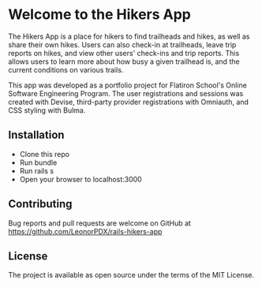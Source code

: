 # Welcome to the Hikers App

The Hikers App is a place for hikers to find trailheads and hikes, as well as share their own hikes. Users can also check-in at trailheads, leave trip reports on hikes, and view other users' check-ins and trip reports. This allows users to learn more about how busy a given trailhead is, and the current conditions on various trails.

This app was developed as a portfolio project for Flatiron School's Online Software Engineering Program. The user registrations and sessions was created with Devise, third-party provider registrations with Omniauth, and CSS styling with Bulma.

## Installation
* Clone this repo
* Run bundle
* Run rails s
* Open your browser to localhost:3000

## Contributing
Bug reports and pull requests are welcome on GitHub at https://github.com/LeonorPDX/rails-hikers-app

## License
The project is available as open source under the terms of the MIT License.

